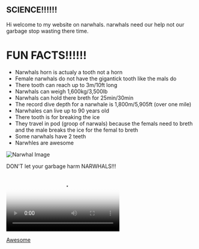 ## SCIENCE!!!!!!

Hi welcome to my website on narwhals. 
    narwhals need our help not our garbage stop wasting there time.
 
 
  # FUN FACTS!!!!!!
    
 - Narwhals horn is actualy a tooth not a horn
 - Female narwhals do not have the gigantick tooth like the mals do
 - There tooth can reach up to 3m/10ft long
 - Narwhals can weigh 1,600kg/3,500lb 
 - Narwhals can hold there breth for 25min/30min
 - The record dive depth for a narwhale is 1,800m/5,905ft (over one mile)  
 - Narwhales can live up to 90 years old 
 - There tooth is for breaking the ice 
 - They travel in pod (groop of narwals) because the femals need to breth and the male breaks the ice for the femal to breth
 - Some narwhals have 2 teeth
 - Narwhles are awesome
 
 
 <img src="https://squidtoons.com/wp-content/uploads/2016/07/narwhal-anatomy-web.png" alt="Narwhal Image"/> 

DON'T let your garbage harm NARWHALS!!!


<video class="vjs-tech" id="inlinePlayer_00000169-26f8-dc18-a17b-37f9652c0000_html5_api" tabindex="-1" preload="auto" poster="https://pmdvod.nationalgeographic.com/NG_Video/682/774/tusk-8.jpg" src="https://pmdvod.nationalgeographic.com/NG_Video/682/774/1448118851549_1551137223684_1448120899636_mp4_video_1024x576_1632000_primary_audio_eng_3.mp4"></video>

[Awesome](https://www.nationalgeographic.com/animals/mammals/n/narwhal/)



